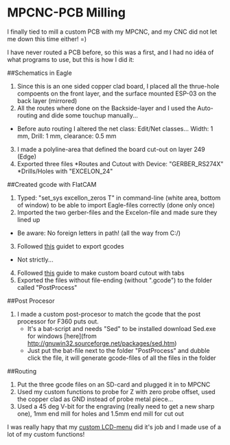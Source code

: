 # MPCNC-PCB Milling

I finally tied to mill a custom PCB with my MPCNC, and my CNC did not let me down this time either! =)

I have never routed a PCB before, so this was a first, and I had no idéa of what programs to use, but this is how I did it: 

##Schematics in Eagle 
1. Since this is an one sided copper clad board, I placed all the thrue-hole compoents on the front layer, and the surface mounted ESP-03 on the back layer (mirrored)
2. All the routes where done on the Backside-layer and I used the Auto-routing and dide some touchup manually...
  * Before auto routing I altered the net class: Edit/Net classes... Width: 1 mm, Drill: 1 mm, clearance: 0.5 mm
3. I made a polyline-area that defined the board cut-out on layer 249 (Edge)
4. Exported three files
	*Routes and Cutout with Device: "GERBER_RS274X"
	*Drills/Holes with "EXCELON_24" 
	
##Created gcode with FlatCAM
1. Typed: "set_sys excellon_zeros T" in command-line (white area, bottom of window) to be able to import Eagle-files correctly (done only once)
2. Imported the two gerber-files and the Excelon-file and made sure they lined up
  * Be aware: No foreign letters in path! (all the way from C:/)
3. Followed [this](https://www.inventables.com/projects/how-to-mill-a-through-hole-pcb) guidet to export gcodes
  * Not strictly... 
4. Followed [this](http://caram.cl/software/flatcam/board-cutout-with-flatcam/) guide to make custom board cutout with tabs
5. Exported the files without file-ending (without ".gcode") to the folder called "PostProcess"

##Post Procesor
1. I made a custom post-procesor to match the gcode that the post processor for F360 puts out.
	* It's a bat-script and needs "Sed" to be installed download Sed.exe for windows [here](from http://gnuwin32.sourceforge.net/packages/sed.htm)
	* Just put the bat-file next to the folder "PostProcess" and dubble click the file, it will generate gcode-files of all the files in the folder

##Routing
1. Put the three gcode files on an SD-card and plugged it in to MPCNC
2. Used my custom functions to probe for Z with zero probe offset, used the copper clad as GND instead of probe metal piece...
3. Used a 45 deg V-bit for the engraving (really need to get a new sharp one), 1mm end mill for holes and 1.5mm end mill for cut out

I was really hapy that my [custom LCD-menu](https://github.com/klalle/Marlin_RC7_LCD_Customization) did it's job and I made use of a lot of my custom functions! 
